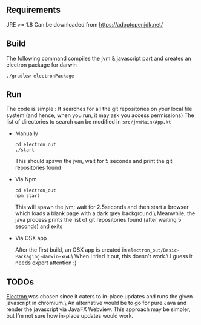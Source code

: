 ## Requirements
JRE >= 1.8
Can be downloaded from https://adoptopenjdk.net/

## Build

The following command compiles the jvm & javascript part and creates an electron package for darwin
```
./gradlew electronPackage
```

## Run

The code is simple : It searches for all the git repositories on your local file system (and hence, when you run, it may ask you access permissions)
The list of directories to search can be modified in `src/jvmMain/App.kt`

* Manually
  ```
  cd electron_out
  ./start
  ```

  This should spawn the jvm, wait for 5 seconds and print the git repositories found

* Via Npm
  ```
  cd electron_out
  npm start
  ```

  This will spawn the jvm; wait for 2.5seconds and then start a browser which loads a blank page with a dark grey background.\\
  Meanwhile, the java process prints the list of git repositories found (after waiting 5 seconds) and exits

* Via OSX app
  
  After the first build, an OSX app is created in `electron_out/Basic-Packaging-darwin-x64`.\\
  When I tried it out, this doesn't work.\\
  I guess it needs expert attention :)

## TODOs
[ Electron ](https://electronjs.org/) was chosen since it caters to in-place updates and runs the given javascript in chromium.\\
An alternative would be to go for pure Java and render the javascript via JavaFX Webview. This approach may be simpler, but I'm not sure how in-place updates would work.
